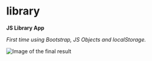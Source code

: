 # library
**JS Library App**

*First time using Bootstrap, JS Objects and localStorage.*

![Image of the final result](https://i.imgur.com/G0b4Xl8.png)
